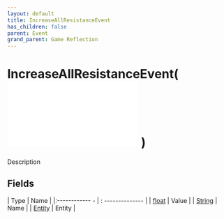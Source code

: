 ```yaml
---
layout: default
title: IncreaseAllResistanceEvent
has_children: false
parent: Event
grand_parent: Game Reflection
---
```

# IncreaseAllResistanceEvent( ![ EntityEventBase ](game-reflection/events/entity_event_base.md) )
Description 

## Fields
| Type | Name |
|:------------ - | : -------------- |
| [float](game-reflection/components/float.md) | Value |
| [String](game-reflection/components/string.md) | Name |
| [Entity](game-reflection/classes/entity.md) | Entity |

